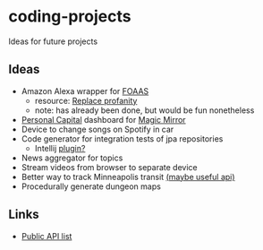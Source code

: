 # coding-projects
Ideas for future projects

## Ideas
- Amazon Alexa wrapper for [FOAAS](https://www.foaas.com/)
    - resource: [Replace profanity](https://mashable.com/2018/04/19/amazon-alexa-skill-blueprints-potty-mouth/)
    - note: has already been done, but would be fun nonetheless
- [Personal Capital](https://github.com/haochi/personalcapital) dashboard for [Magic Mirror](https://github.com/MichMich/MagicMirror)
- Device to change songs on Spotify in car
- Code generator for integration tests of jpa repositories
    - Intellij [plugin?](https://www.jetbrains.org/intellij/sdk/docs/basics/getting_started/creating_plugin_project.html)
- News aggregator for topics
- Stream videos from browser to separate device
- Better way to track Minneapolis transit [(maybe useful api)](https://svc.metrotransit.org/nextrip)
- Procedurally generate dungeon maps

## Links
- [Public API list](https://github.com/public-apis/public-apis)
